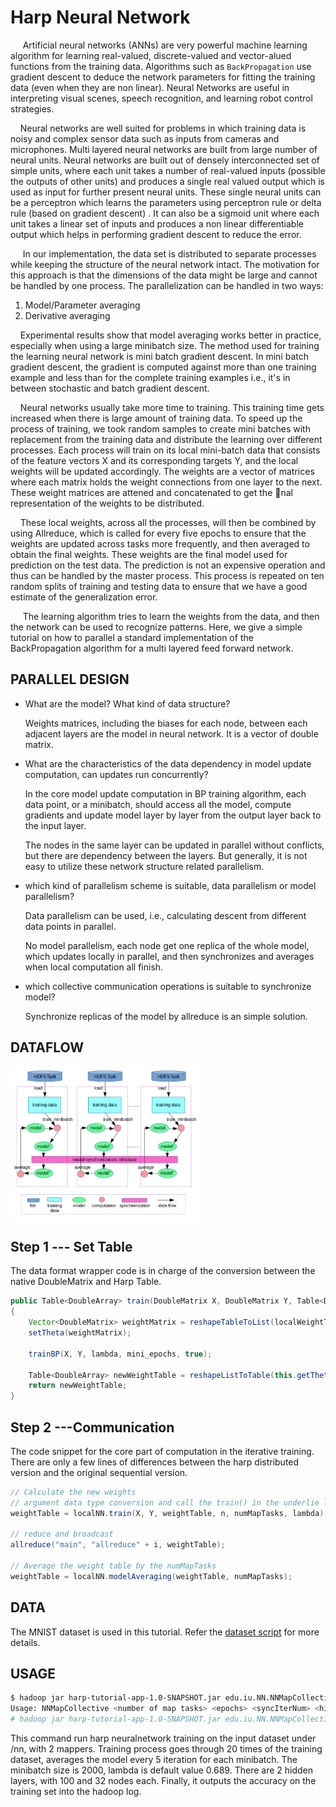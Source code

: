 # Harp Neural Network

&nbsp;&nbsp;&nbsp;&nbsp; Artificial neural networks (ANNs) are very powerful machine learning algorithm for learning real-valued, discrete-valued and vector-alued functions from the training data. Algorithms such as `BackPropagation` use gradient descent to deduce the network parameters for fitting the training data (even when they are non linear). Neural Networks are useful in interpreting visual scenes, speech recognition, and learning robot control strategies.

&nbsp;&nbsp;&nbsp;&nbsp;Neural networks are well suited for problems in which training data is noisy and complex sensor data such as inputs from cameras and microphones. Multi layered neural networks are built from large number of neural units. Neural networks are built out of densely interconnected set of simple units, where each unit takes a number of real-valued inputs (possible the outputs of other units) and produces a single real valued output which is used as input for further present neural units. These single neural units can be a perceptron which learns the parameters using perceptron rule or delta rule (based on gradient descent) . It can also be a sigmoid unit where each unit takes a linear set of inputs and produces a non linear differentiable output which helps in performing gradient descent to reduce the error. 

&nbsp;&nbsp;&nbsp;&nbsp; In our implementation, the data set is distributed to separate processes while keeping the structure of the neural network intact. The motivation for this approach is that the dimensions of the data might be large and cannot be handled by one process. The parallelization can be handled in two ways:
1. Model/Parameter averaging
2. Derivative averaging

&nbsp;&nbsp;&nbsp;&nbsp;Experimental results show that model averaging works better in practice, especially when using a large minibatch size. The method used for training the learning neural network is mini batch gradient descent. In mini batch gradient descent, the gradient is computed against more than one training example and less than for the complete training examples i.e., it's in between stochastic and batch gradient descent. 

&nbsp;&nbsp;&nbsp;&nbsp;Neural networks usually take more time to training. This training time gets increased when there is large amount of training data. To speed up the process of training, we took random samples to create mini batches with replacement from the training data and distribute the learning over different processes. Each process will train on its local mini-batch data that consists of the feature vectors X and its corresponding targets Y, and the local weights will be updated accordingly. The weights are a vector of matrices where each matrix holds the weight connections from one layer to the next. These weight matrices are attened and concatenated to get the nal representation of the weights to be distributed.

&nbsp;&nbsp;&nbsp;&nbsp;These local weights, across all the processes, will then be combined by using Allreduce, which is called for every five epochs to ensure that the weights are updated across tasks more frequently, and then averaged to obtain the final weights. These weights are the final model used for prediction on the test data. The prediction is not an expensive operation and thus can be handled by the master process. This process is repeated on ten random splits of training and testing data to ensure that we have a good estimate of the generalization error.

&nbsp;&nbsp;&nbsp;&nbsp; The learning algorithm tries to learn the weights from the data, and then the network can be used to recognize patterns. Here, we give a simple tutorial on how to parallel a standard implementation of the BackPropagation algorithm for a multi layered feed forward network.  

## PARALLEL DESIGN

* What are the model? What kind of data structure?

    Weights matrices, including the biases for each node, between each adjacent layers are the model in neural network. It is a vector of double matrix.

* What are the characteristics of the data dependency in model update computation, can updates run concurrently?

    In the core model update computation in BP training algorithm, each data point, or a minibatch, should access all the model, compute gradients and update model layer by layer from the output layer back to the input layer. 

    The nodes in the same layer can be updated in parallel without conflicts, but there are dependency between the layers. But generally, it is not easy to utilize these network structure related parallelism.

* which kind of parallelism scheme is suitable, data parallelism or model parallelism?

    Data parallelism can be used, i.e., calculating descent from different data points in parallel. 

    No model parallelism, each node get one replica of the whole model, which updates locally in parallel, and then synchronizes and averages when local computation all finish.

* which collective communication operations is suitable to synchronize model?

    Synchronize replicas of the model by allreduce is an simple solution. 

## DATAFLOW

<img src="/img/nn-dataflow.png" width="60%"  >

## Step 1 --- Set Table
The data format wrapper code is in charge of the conversion between the native DoubleMatrix and Harp Table.

```java
public Table<DoubleArray> train(DoubleMatrix X, DoubleMatrix Y, Table<DoubleArray> localWeightTable, int mini_epochs, int numMapTasks, double lambda) throws IOException
{
    Vector<DoubleMatrix> weightMatrix = reshapeTableToList(localWeightTable);
    setTheta(weightMatrix);

    trainBP(X, Y, lambda, mini_epochs, true);

    Table<DoubleArray> newWeightTable = reshapeListToTable(this.getTheta());
    return newWeightTable;
}
```

## Step 2 ---Communication
The code snippet for the core part of computation in the iterative training. There  are only a few lines of differences between the harp distributed version and the original sequential version.

```java
// Calculate the new weights 
// argument data type conversion and call the train() in the underlie library
weightTable = localNN.train(X, Y, weightTable, n, numMapTasks, lambda);

// reduce and broadcast
allreduce("main", "allreduce" + i, weightTable);

// Average the weight table by the numMapTasks
weightTable = localNN.modelAveraging(weightTable, numMapTasks);
```

## DATA
The MNIST dataset is used in this tutorial. Refer the [dataset script](https://github.com/DSC-SPIDAL/harp/tree/master/data/tutorial/mnist) for more details.

## USAGE
```bash
$ hadoop jar harp-tutorial-app-1.0-SNAPSHOT.jar edu.iu.NN.NNMapCollective
Usage: NNMapCollective <number of map tasks> <epochs> <syncIterNum> <hiddenLayers> <minibatchsize> <lambda> <workDir>
# hadoop jar harp-tutorial-app-1.0-SNAPSHOT.jar edu.iu.NN.NNMapCollective 2 20 5 100,32 2000 0 /nn
```

This command run harp neuralnetwork training on the input dataset under /nn, with 2 mappers. Training process goes through 20 times of the training dataset, averages the model every 5 iteration for each minibatch. The minibatch size is 2000, lambda is default value 0.689. There are 2 hidden layers, with 100 and 32 nodes each. Finally, it outputs the accuracy on the training set into the hadoop log.
